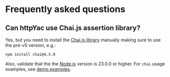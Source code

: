 # Frequently asked questions

## Can httpYac use Chai.js assertion library?

Yes, but you need to install the [Chai.js library](https://www.chaijs.com/) manually making sure to use the pre-v5 version, e.g.:

```console
npm install chai@4.5.0
```

Also, validate that the the [Node.js](https://nodejs.org/en/download/prebuilt-installer) version is 23.0.0 or higher. For `chai` usage examples, see [demo examples](Tests/Demos/demo-7-Asserts-Chai.http).
